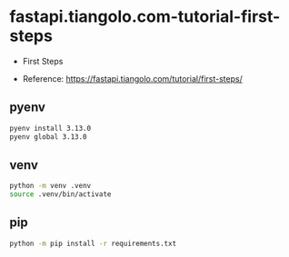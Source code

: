 # fastapi.tiangolo.com-tutorial-first-steps

- First Steps

- Reference: https://fastapi.tiangolo.com/tutorial/first-steps/

## pyenv

```sh
pyenv install 3.13.0
pyenv global 3.13.0
```

## venv

```sh
python -m venv .venv
source .venv/bin/activate
```

## pip

```sh
python -m pip install -r requirements.txt
```
